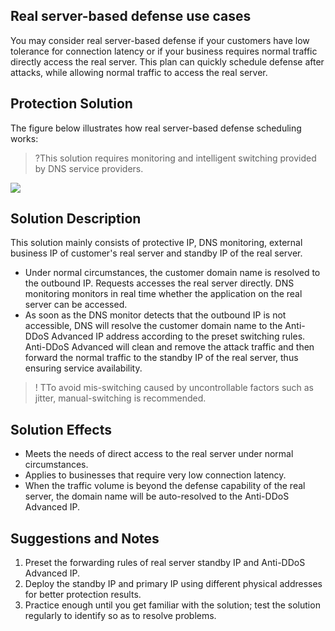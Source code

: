 ﻿[//]: # (chinagitpath:XXXXX)

## Real server-based defense use cases
You may consider real server-based defense if your customers have low tolerance for connection latency or if your business requires normal traffic directly access the real server. This plan can quickly schedule defense after attacks, while allowing normal traffic to access the real server. 

## Protection Solution
The figure below illustrates how real server-based defense scheduling works:
>?This solution requires monitoring and intelligent switching provided by DNS service providers.

 ![](https://main.qcloudimg.com/raw/302376f5b0a0a2c11391cffaa16cab65.png)

## Solution Description
This solution mainly consists of protective IP, DNS monitoring, external business IP of customer's real server and standby IP of the real server.
- Under normal circumstances, the customer domain name is resolved to the outbound IP. Requests accesses the real server directly. DNS monitoring monitors in real time whether the application on the real server can be accessed.
- As soon as the DNS monitor detects that the outbound IP is not accessible, DNS will resolve the customer domain name to the Anti-DDoS Advanced IP address according to the preset switching rules. Anti-DDoS Advanced will clean and remove the attack traffic and then forward the normal traffic to the standby IP of the real server, thus ensuring service availability. 
>! TTo avoid mis-switching caused by uncontrollable factors such as jitter, manual-switching is recommended.

## Solution Effects
- Meets the needs of direct access to the real server under normal circumstances.
- Applies to businesses that require very low connection latency.
- When the traffic volume is beyond the defense capability of the real server, the domain name will be auto-resolved to the Anti-DDoS Advanced IP.

## Suggestions and Notes
1. Preset the forwarding rules of real server standby IP and Anti-DDoS Advanced IP.
2. Deploy the standby IP and primary IP using different physical addresses for better protection results.
3. Practice enough until you get familiar with the solution; test the solution regularly to identify so as to resolve problems.

